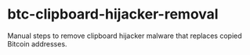 # btc-clipboard-hijacker-removal
Manual steps to remove clipboard hijacker malware that replaces copied Bitcoin addresses.
